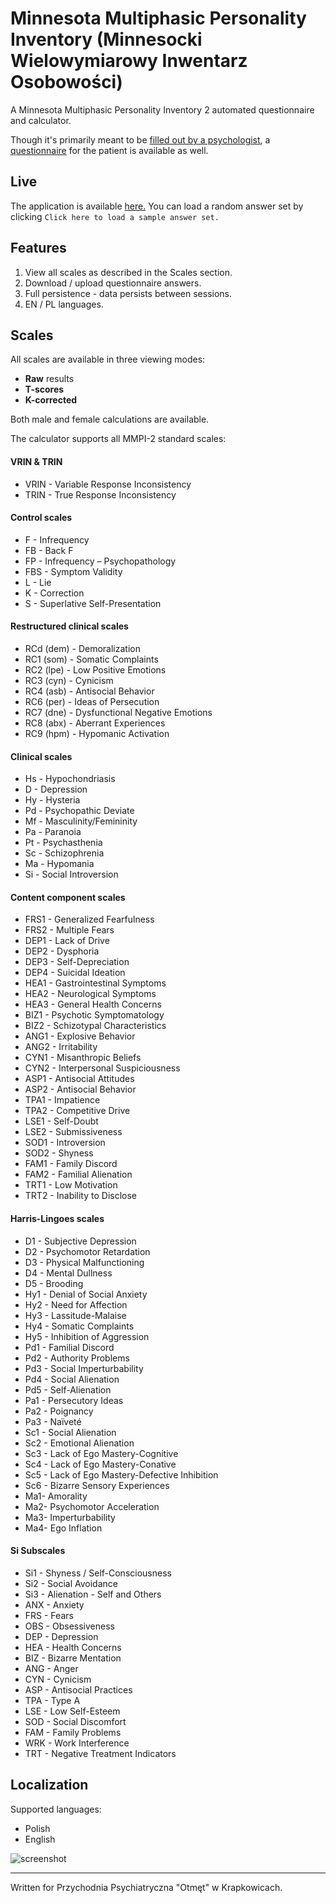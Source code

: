 # Minnesota Multiphasic Personality Inventory (Minnesocki Wielowymiarowy Inwentarz Osobowości)

A Minnesota Multiphasic Personality Inventory 2 automated questionnaire and calculator.

Though it's primarily meant to be [filled out by a psychologist](https://mmpi.kosciolek.dev/calculator/answers), a [questionnaire](https://mmpi.kosciolek.dev/questionnaire/1) for the patient is available as well.


## Live

The application is available [here.](https://mmpi.kosciolek.dev) You can load a random answer set by clicking `Click here to load a sample answer set.`

## Features

1. View all scales as described in the Scales section.
2. Download / upload questionnaire answers.
3. Full persistence - data persists between sessions.
4. EN / PL languages.

## Scales

All scales are available in three viewing modes:
* **Raw** results
* **T-scores**
* **K-corrected**

Both male and female calculations are available.

The calculator supports all MMPI-2 standard scales:

#### VRIN & TRIN

* VRIN - Variable Response Inconsistency
* TRIN - True Response Inconsistency

#### Control scales

* F - Infrequency
* FB - Back F
* FP - Infrequency – Psychopathology
* FBS - Symptom Validity
* L - Lie
* K - Correction
* S - Superlative Self-Presentation

#### Restructured clinical scales

* RCd (dem) - Demoralization
* RC1 (som) - Somatic Complaints
* RC2 (lpe) - Low Positive Emotions
* RC3 (cyn) - Cynicism
* RC4 (asb) - Antisocial Behavior
* RC6 (per) - Ideas of Persecution
* RC7 (dne) - Dysfunctional Negative Emotions
* RC8 (abx) - Aberrant Experiences
* RC9 (hpm) - Hypomanic Activation


#### Clinical scales

* Hs - Hypochondriasis
* D - Depression
* Hy - Hysteria
* Pd - Psychopathic Deviate
* Mf - Masculinity/Femininity
* Pa - Paranoia
* Pt - Psychasthenia
* Sc - Schizophrenia
* Ma - Hypomania
* Si - Social Introversion

#### Content component scales

* FRS1 - Generalized Fearfulness
* FRS2 - Multiple Fears
* DEP1 - Lack of Drive
* DEP2 - Dysphoria
* DEP3 - Self-Depreciation
* DEP4 - Suicidal Ideation
* HEA1 - Gastrointestinal Symptoms
* HEA2 - Neurological Symptoms
* HEA3 - General Health Concerns
* BIZ1 - Psychotic Symptomatology
* BIZ2 - Schizotypal Characteristics
* ANG1 - Explosive Behavior
* ANG2 - Irritability
* CYN1 - Misanthropic Beliefs
* CYN2 - Interpersonal Suspiciousness
* ASP1 - Antisocial Attitudes
* ASP2 - Antisocial Behavior
* TPA1 - Impatience
* TPA2 - Competitive Drive
* LSE1 - Self-Doubt
* LSE2 - Submissiveness
* SOD1 - Introversion
* SOD2 - Shyness
* FAM1 - Family Discord
* FAM2 - Familial Alienation
* TRT1 - Low Motivation
* TRT2 - Inability to Disclose

#### Harris-Lingoes scales

* D1 - Subjective Depression
* D2 - Psychomotor Retardation
* D3 - Physical Malfunctioning
* D4 - Mental Dullness
* D5 - Brooding
* Hy1 - Denial of Social Anxiety
* Hy2 - Need for Affection
* Hy3 - Lassitude-Malaise
* Hy4 - Somatic Complaints
* Hy5 - Inhibition of Aggression
* Pd1 - Familial Discord
* Pd2 - Authority Problems
* Pd3 - Social Imperturbability
* Pd4 - Social Alienation
* Pd5 - Self-Alienation
* Pa1 - Persecutory Ideas
* Pa2 - Poignancy
* Pa3 - Naïveté
* Sc1 - Social Alienation
* Sc2 - Emotional Alienation
* Sc3 - Lack of Ego Mastery-Cognitive
* Sc4 - Lack of Ego Mastery-Conative
* Sc5 - Lack of Ego Mastery-Defective Inhibition
* Sc6 - Bizarre Sensory Experiences
* Ma1- Amorality
* Ma2- Psychomotor Acceleration
* Ma3- Imperturbability
* Ma4- Ego Inflation

#### Si Subscales

* Si1 - Shyness / Self-Consciousness
* Si2 - Social Avoidance
* Si3 - Alienation - Self and Others
* ANX - Anxiety
* FRS - Fears
* OBS - Obsessiveness
* DEP - Depression
* HEA - Health Concerns
* BIZ - Bizarre Mentation
* ANG - Anger
* CYN - Cynicism
* ASP - Antisocial Practices
* TPA - Type A
* LSE - Low Self-Esteem
* SOD - Social Discomfort
* FAM - Family Problems
* WRK - Work Interference
* TRT - Negative Treatment Indicators

## Localization

Supported languages:

* Polish
* English

![screenshot](https://i.imgur.com/XX1BH6P.png)

-----------------

Written for Przychodnia Psychiatryczna "Otmęt" w Krapkowicach.

